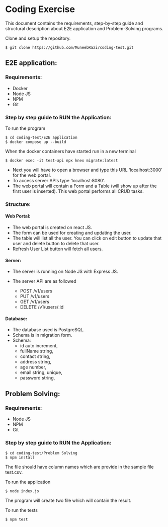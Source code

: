 # Coding Exercise
This document contains the requirements, step-by-step guide and structural description about E2E application and Problem-Solving programs.

Clone and setup the repository.
```
$ git clone https://github.com/MuneebRazi/coding-test.git
```
## E2E application:
### Requirements:
  * Docker
  * Node JS
  * NPM
  * Git

### Step by step guide to RUN the Application:
To run the program
 ```
 $ cd coding-test/E2E application
 $ docker compose up --build
 ```
 When the docker containers have started run in a new terminal
 ```
 $ docker exec -it test-api npx knex migrate:latest
 ```
  * Next you will have to open a browser and type this URL ‘localhost:3000’ for the web portal.
  * To access server APIs type ‘localhost:8080’.
  * The web portal will contain a Form and a Table (will show up after the first user is inserted). This web portal performs all CRUD tasks.

### Structure:

  #### Web Portal:
   - The web portal is created on react JS.
   - The form can be used for creating and updating the user.
   - The table will list all the user. You can click on edit button to update that user and delete button to delete that user.
   - Refresh User List button will fetch all users.
    
  #### Server:
   - The server is running on Node JS with Express JS.
   - The server API are as followed

     - POST /v1/users
     - PUT /v1/users
     - GET /v1/users
     - DELETE /v1/users/:id

  #### Database:
  - The database used is PostgreSQL.
  - Schema is in migration form.
  - Schema:
    - id auto increment,
    - fullName string,
    - contact string,
    - address string,
    - age number,
    - email string, unique,
    - password string,

## Problem Solving:

### Requirements:
  - Node JS
  - NPM
  - Git

### Step by step guide to RUN the Application:

```
$ cd coding-test/Problem Solving
$ npm install
```
The file should have column names which are provide in the  sample file test.csv.

To run the application
```
$ node index.js
```

The program will create two file which will contain the result.

To run the tests
```
$ npm test
```
 
